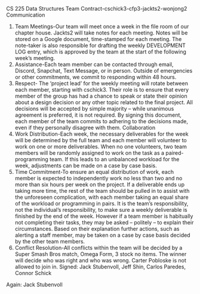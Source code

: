CS 225 Data Structures 
Team Contract-cschick3-cfp3-jackts2-wonjong2 
Communication 
1. Team Meetings-Our team will meet once a week in the file room of our chapter house. Jackts2 will take notes for each meeting. Notes will be stored on a Google document, time-stamped for each meeting. The note-taker is also responsible for drafting the weekly DEVELOPMENT LOG entry, which is approved by the team at the start of the following week’s meeting. 
2. Assistance-Each team member can be contacted through email, Discord, Snapchat, Text Message, or in person. Outside of emergencies or other commitments, we commit to responding within 48 hours. 
3. Respect- The ‘project lead’ for the weekly meeting will rotate between each member, starting with cschick3. Their role is to ensure that every member of the group has had a chance to speak or state their opinion about a design decision or any other topic related to the final project. All decisions will be accepted by simple majority – while unanimous agreement is preferred, it is not required. By signing this document, each member of the team commits to adhering to the decisions made, even if they personally disagree with them. 
Collaboration 
1. Work Distribution-Each week, the necessary deliverables for the week will be determined by the full team and each member will volunteer to work on one or more deliverables. When no one volunteers, two team members will be randomly assigned to work on the task as a paired-programming team. If this leads to an unbalanced workload for the week, adjustments can be made on a case by case basis. 
2. Time Commitment-To ensure an equal distribution of work, each member is expected to independently work no less than two and no more than six hours per week on the project. If a deliverable ends up taking more time, the rest of the team should be pulled in to assist with the unforeseen complication, with each member taking an equal share of the workload or programming in pairs. It is the team’s responsibility, not the individual’s responsibility, to make sure a weekly deliverable is finished by the end of the week. 
However if a team member is habitually not completing their tasks, they may be asked – politely – to explain their circumstances. Based on their explanation further actions, such as alerting a staff member, may be taken on a case by case basis decided by the other team members. 
3. Conflict Resolution-All conflicts within the team will be decided by a Super Smash Bros match, Omega Form, 3 stock no items. The winner will decide who was right and who was wrong. Carter Pobloske is not allowed to join in.
Signed:
Jack Stubenvoll, Jeff Shin,
Carlos Paredes,
Connor Schick

Again: Jack Stubenvoll
